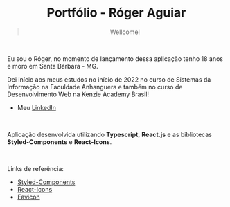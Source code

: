 <h1 align="center">Portfólio - Róger Aguiar</h1>

<blockquote align="center">Wellcome!</blockquote>

<br/>

<p>Eu sou o Róger, no momento de lançamento dessa aplicação tenho 18 anos e moro em Santa Bárbara - MG.</p>
<p>Dei início aos meus estudos no início de 2022 no curso de Sistemas da Informação na Faculdade Anhanguera e também no curso de Desenvolvimento Web na Kenzie Academy Brasil!</p>

- <p>Meu <a href="https://www.linkedin.com/in/r%C3%B3geraguiar/">LinkedIn</a></p>

<br/>

<p>Aplicação desenvolvida utilizando <strong>Typescript</strong>, <strong>React.js</strong> e as bibliotecas <strong>Styled-Components</strong> e <strong>React-Icons</strong>.</p>

<br/>

Links de referência:

- <a href="https://styled-components.com/docs/basics" target="_blank" >Styled-Components</a>
- <a href="https://react-icons.github.io/react-icons" target="_blank" >React-Icons</a>
- <a href="https://www.flaticon.com/free-icons/folder" title="folder icons">Favicon</a>
